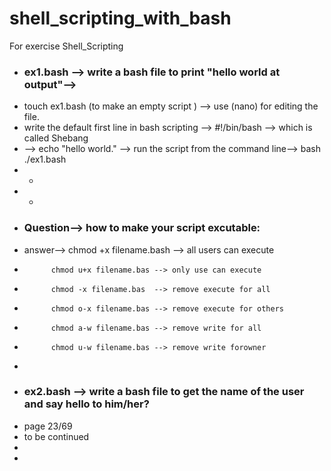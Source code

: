 # shell_scripting_with_bash
For exercise Shell_Scripting  
* ### ex1.bash --> write a bash file to print "hello world at output"-->
* touch ex1.bash (to make an empty script ) --> use (nano) for editing the file. 
* write the default first line in bash scripting --> #!/bin/bash --> which is called Shebang
* --> echo "hello world." --> run the script from the command line--> bash ./ex1.bash
* -
* -
* ### Question--> how to  make your script excutable:
* answer--> chmod +x filename.bash --> all users can execute
*           chmod u+x filename.bas --> only use can execute
*           chmod -x filename.bas  --> remove execute for all
*           chmod o-x filename.bas --> remove execute for others
*           chmod a-w filename.bas --> remove write for all
*           chmod u-w filename.bas --> remove write forowner
*       
* ### ex2.bash --> write a bash file to get the name of the user and say hello to him/her?
* page 23/69
* to be continued
* 
* 
